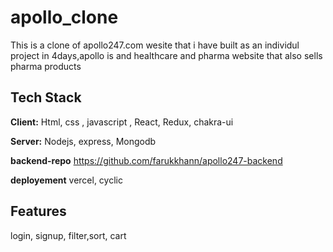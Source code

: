 # apollo_clone

This is a clone of apollo247.com wesite that i have built as an individul project in 4days,apollo is and healthcare and pharma website that also sells pharma products


## Tech Stack

**Client:** Html, css , javascript , React, Redux, chakra-ui

**Server:** Nodejs, express, Mongodb

**backend-repo** https://github.com/farukkhann/apollo247-backend

**deployement** vercel, cyclic

## Features

login, signup, filter,sort, cart
